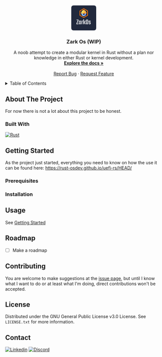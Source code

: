 <br/>
<div align="center">
  <a href="https://gitlab.com/batt-industries/zark-os">
    <img src="images/logo.png" alt="Logo" width="80" height="80">
  </a>

<h3 align="center">Zark Os (WIP)</h3>

  <p align="center">
    A noob attempt to create a modular kernel in Rust without a plan nor knowledge in either Rust or kernel development.
    <br />
    <a href="https://gitlab.com/batt-industries/zark-os"><strong>Explore the docs »</strong></a>
    <br />
    <br />
    <a href="https://gitlab.com/batt-industries/zark-os/-/issues">Report Bug</a>
    ·
    <a href="https://gitlab.com/batt-industries/zark-os/-/issues">Request Feature</a>
  </p>
</div>

<!-- TABLE OF CONTENTS -->
<details>
  <summary>Table of Contents</summary>
  <ol>
    <li>
      <a href="#about-the-project">About The Project</a>
      <ul>
        <li><a href="#built-with">Built With</a></li>
      </ul>
    </li>
    <li>
      <a href="#getting-started">Getting Started</a>
      <ul>
        <li><a href="#prerequisites">Prerequisites</a></li>
        <li><a href="#installation">Installation</a></li>
      </ul>
    </li>
    <li><a href="#usage">Usage</a></li>
    <li><a href="#roadmap">Roadmap</a></li>
    <li><a href="#contributing">Contributing</a></li>
    <li><a href="#license">License</a></li>
    <li><a href="#contact">Contact</a></li>
  </ol>
</details>



<!-- ABOUT THE PROJECT -->
## About The Project

For now there is not a lot about this project to be honest.

### Built With

[![Rust][rust-logo]][rust-url]


<!-- GETTING STARTED -->
## Getting Started

As the project just started, everything you need to know on how the use it can be found here: https://rust-osdev.github.io/uefi-rs/HEAD/ 


### Prerequisites
### Installation


<!-- USAGE EXAMPLES -->
## Usage

See <a href="#getting-started">Getting Started</a>

<!-- ROADMAP -->
## Roadmap

- [ ] Make a roadmap


<!-- CONTRIBUTING -->
## Contributing

You are welcome to make suggestions at the [issue page][issue-page], but until I know what I want to do or at least what I'm doing, direct contributions won't be accepted.

<!-- LICENSE -->
## License

Distributed under the GNU General Public License v3.0 License. See `LICENSE.txt` for more information.

<!-- CONTACT -->
## Contact

[![Linkedin][linkedin-logo]][linkedin-url]
[![Discord][discord-logo]][discord-url]

<!-- MARKDOWN LINKS & IMAGES -->
<!-- https://www.markdownguide.org/basic-syntax/#reference-style-links -->
[rust-url]: https://www.rust-lang.org/
[rust-logo]: https://img.shields.io/badge/rust-%23000000.svg?style=for-the-badge&logo=rust&logoColor=white

[linkedin-url]: https://www.linkedin.com/in/hugo-batt/
[linkedin-logo]: https://img.shields.io/badge/linkedin-%230077B5.svg?style=for-the-badge&logo=linkedin&logoColor=white

[discord-url]: https://discordapp.com/users/119918351429533696
[discord-logo]: https://img.shields.io/badge/Discord-%235865F2.svg?style=for-the-badge&logo=discord&logoColor=white

[issue-page]: https://gitlab.com/batt-industries/zark-os/-/issues
[repo-address]: https://gitlab.com/batt-industries/zark-os/
